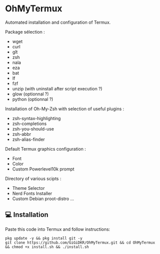 # OhMyTermux

Automated installation and configuration of Termux.

Package sélection :
- wget
- curl
- gît
- zsh
- nala
- eza
- bat
- lf
- fzf  
- unzip (with uninstall after script execution ?)
- glow (optionnal ?)
- python (optionnal ?)

Installation of Oh-My-Zsh with selection of useful plugins :
- zsh-syntax-highlighting
- zsh-completions
- zsh-you-should-use
- zsh-abbr
- zsh-alias-finder

Default Termux graphics configuration :
- Font
- Color
- Custom Powerlevel10k prompt

Directory of various scipts :
- Theme Selector
- Nerd Fonts Installer
- Custom Debian proot-distro
...

## 💻 Installation

Paste this code into Termux and follow instructions:
````
pkg update -y && pkg install git -y
git clone https://github.com/GiGiDKR/OhMyTermux.git && cd OhMyTermux && chmod +x install.sh && ./install.sh
````
